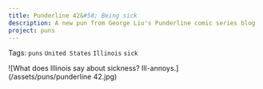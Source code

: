 ```yaml
---
title: Punderline 42&#58; Being sick
description: A new pun from George Liu's Punderline comic series blog
project: puns
---
```

Tags: `puns` `United States` `Illinois` `sick`

![What does Illinois say about sickness? Ill-annoys.](/assets/puns/punderline 42.jpg)
